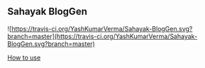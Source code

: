 ## Sahayak BlogGen

![https://travis-ci.org/YashKumarVerma/Sahayak-BlogGen.svg?branch=master](https://travis-ci.org/YashKumarVerma/Sahayak-BlogGen.svg?branch=master)

[How to use](https://github.com/YashKumarVerma/Sahayak-BlogGen/wiki/Usage)